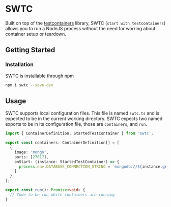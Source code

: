 # SWTC

Built on top of the [testcontainers]() library, SWTC (`start with testcontainers`) allows you to run a NodeJS process without the need for worring about container setup or teardown.

## Getting Started

### Installation

SWTC is installable through npm

```bash
npm i swtc --save-dev
```

## Usage

SWTC supports local configuration files. This file is named `swtc.ts` and is expected to be in the current working directory. SWTC expects two named exports to be in its configuration file, those are `containers`, and `run`.

```ts
import { ContainerDefinition, StartedTestContainer } from 'swtc';

export const containers: ContainerDefinition[] = [
  {
    image: 'mongo',
    ports: [27017],
    onStart: (instance: StartedTestContainer) => {
      process.env.DATABASE_CONNECTION_STRING = `mongodb://${instance.getHost()}:${instance.getMappedPort(27017)}`;
    }
  }
];

export const run(): Promise<void> {
  // Code to be run while containers are running
}
```
